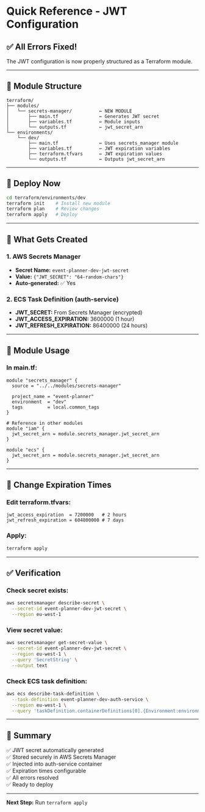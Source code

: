 # Quick Reference - JWT Configuration

## ✅ All Errors Fixed!

The JWT configuration is now properly structured as a Terraform module.

---

## 📁 Module Structure

```
terraform/
├── modules/
│   └── secrets-manager/          ← NEW MODULE
│       ├── main.tf               ← Generates JWT secret
│       ├── variables.tf          ← Module inputs
│       └── outputs.tf            ← jwt_secret_arn
└── environments/
    └── dev/
        ├── main.tf               ← Uses secrets_manager module
        ├── variables.tf          ← JWT expiration variables
        ├── terraform.tfvars      ← JWT expiration values
        └── outputs.tf            ← Outputs jwt_secret_arn
```

---

## 🚀 Deploy Now

```bash
cd terraform/environments/dev
terraform init    # Install new module
terraform plan    # Review changes
terraform apply   # Deploy
```

---

## 🔐 What Gets Created

### 1. AWS Secrets Manager
- **Secret Name:** `event-planner-dev-jwt-secret`
- **Value:** `{"JWT_SECRET": "64-random-chars"}`
- **Auto-generated:** ✅ Yes

### 2. ECS Task Definition (auth-service)
- **JWT_SECRET:** From Secrets Manager (encrypted)
- **JWT_ACCESS_EXPIRATION:** 3600000 (1 hour)
- **JWT_REFRESH_EXPIRATION:** 86400000 (24 hours)

---

## 📝 Module Usage

### In main.tf:
```hcl
module "secrets_manager" {
  source = "../../modules/secrets-manager"
  
  project_name = "event-planner"
  environment  = "dev"
  tags         = local.common_tags
}

# Reference in other modules
module "iam" {
  jwt_secret_arn = module.secrets_manager.jwt_secret_arn
}

module "ecs" {
  jwt_secret_arn = module.secrets_manager.jwt_secret_arn
}
```

---

## 🔧 Change Expiration Times

### Edit terraform.tfvars:
```hcl
jwt_access_expiration  = 7200000   # 2 hours
jwt_refresh_expiration = 604800000 # 7 days
```

### Apply:
```bash
terraform apply
```

---

## ✅ Verification

### Check secret exists:
```bash
aws secretsmanager describe-secret \
  --secret-id event-planner-dev-jwt-secret \
  --region eu-west-1
```

### View secret value:
```bash
aws secretsmanager get-secret-value \
  --secret-id event-planner-dev-jwt-secret \
  --region eu-west-1 \
  --query 'SecretString' \
  --output text
```

### Check ECS task definition:
```bash
aws ecs describe-task-definition \
  --task-definition event-planner-dev-auth-service \
  --region eu-west-1 \
  --query 'taskDefinition.containerDefinitions[0].{Environment:environment,Secrets:secrets}'
```

---

## 🎯 Summary

✅ JWT secret automatically generated  
✅ Stored securely in AWS Secrets Manager  
✅ Injected into auth-service container  
✅ Expiration times configurable  
✅ All errors resolved  
✅ Ready to deploy  

---

**Next Step:** Run `terraform apply`
